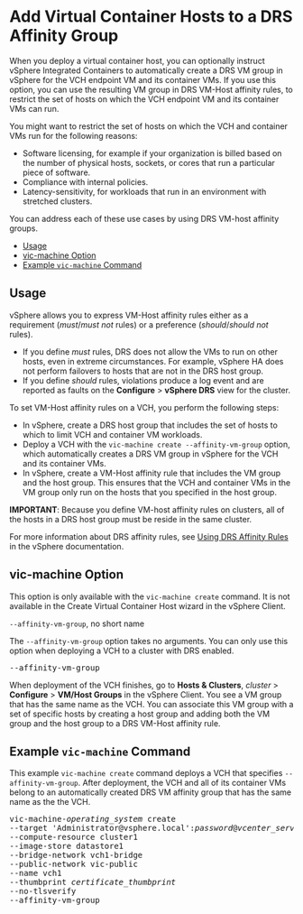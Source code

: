 # Add Virtual Container Hosts to a DRS Affinity Group #

When you deploy a virtual container host, you can optionally instruct vSphere Integrated Containers to automatically create a DRS VM group in vSphere for the VCH endpoint VM and its container VMs. If you use this option, you can  use the resulting VM group in DRS VM-Host affinity rules, to restrict the set of hosts on which the VCH endpoint VM and its container VMs can run.

You might want to restrict the set of hosts on which the VCH and container VMs run for the following reasons:

- Software licensing, for example if your organization is billed based on the number of physical hosts, sockets, or cores that run a particular piece of software.
- Compliance with internal policies.
- Latency-sensitivity, for workloads that run in an environment with stretched clusters.

You can address each of these use cases by using DRS VM-host affinity groups.

- [Usage](#usage)
- [vic-machine Option](#option)
- [Example `vic-machine` Command](#example)

## Usage <a id="usage"></a>

vSphere allows you to express VM-Host affinity rules either as a requirement (*must*/*must not* rules) or a preference (*should*/*should not* rules).

  - If you define *must* rules, DRS does not allow the VMs to run on other hosts, even in extreme circumstances. For example, vSphere HA does not perform failovers to hosts that are not in the DRS host group. 
  - If you define *should* rules, violations produce a log event and are reported as faults on the **Configure** > **vSphere DRS** view for the cluster.

To set VM-Host affinity rules on a VCH, you perform the following steps:

- In vSphere, create a DRS host group that includes the set of hosts to which to limit VCH and container VM workloads.
- Deploy a VCH with the `vic-machine create --affinity-vm-group` option, which automatically creates a DRS VM group in vSphere for the VCH and its container VMs.
- In vSphere, create a VM-Host affinity rule that includes the VM group and the host group. This ensures that the VCH and container VMs in the VM group only run on the hosts that you specified in the host group.

**IMPORTANT**: Because you define VM-host affinity rules on clusters, all of the hosts in a DRS host group must be reside in the same cluster.

For more information about DRS affinity rules, see [Using DRS Affinity Rules](https://docs.vmware.com/en/VMware-vSphere/6.7/com.vmware.vsphere.resmgmt.doc/GUID-FF28F29C-8B67-4EFF-A2EF-63B3537E6934.html) in the vSphere documentation.
                          
## vic-machine Option <a id="option"></a>

This option is only available with the `vic-machine create` command. It is not available in the Create Virtual Container Host wizard in the vSphere Client.

`--affinity-vm-group`, no short name

The `--affinity-vm-group` option takes no arguments. You can only use this option when deploying a VCH to a cluster with DRS enabled.

<pre>--affinity-vm-group</pre>

When deployment of the VCH finishes, go to **Hosts & Clusters**, *cluster* > **Configure** > **VM/Host Groups** in the vSphere Client. You see a VM group that has the same name as the VCH. You can associate this VM group with a set of specific hosts by creating a host group and adding both the VM group and the host group to a DRS VM-Host affinity rule.

## Example `vic-machine` Command <a id="example"></a>

This example `vic-machine create` command deploys a VCH that specifies `--affinity-vm-group`. After deployment, the VCH and all of its container VMs belong to an automatically created DRS VM affinity group that has the same name as the the VCH.

<pre>vic-machine-<i>operating_system</i> create
--target 'Administrator@vsphere.local':<i>password</i>@<i>vcenter_server_address</i>/dc1
--compute-resource cluster1
--image-store datastore1
--bridge-network vch1-bridge
--public-network vic-public
--name vch1
--thumbprint <i>certificate_thumbprint</i>
--no-tlsverify
--affinity-vm-group
</pre> 